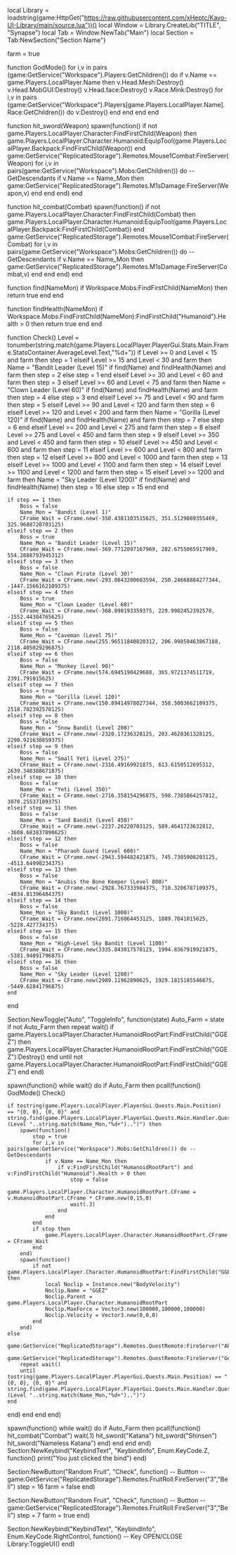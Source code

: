 local Library = loadstring(game:HttpGet("https://raw.githubusercontent.com/xHeptc/Kavo-UI-Library/main/source.lua"))()
local Window = Library.CreateLib("TITLE", "Synapse")
local Tab = Window:NewTab("Main")
local Section = Tab:NewSection("Section Name")

farm = true

function GodMode()
    for i,v in pairs (game:GetService("Workspace").Players:GetChildren()) do
        if v.Name == game.Players.LocalPlayer.Name then
            v.Head.Mesh:Destroy()
            v.Head.MobGUI:Destroy()
            v.Head.face:Destroy()
            v.Race.Mink:Destroy()
            for i,v in pairs (game:GetService("Workspace").Players[game.Players.LocalPlayer.Name].Race:GetChildren()) do
                v:Destroy()
            end
        end
    end
end

function hit_sword(Weapon)
    spawn(function()
        if not game.Players.LocalPlayer.Character:FindFirstChild(Weapon) then
            game.Players.LocalPlayer.Character.Humanoid:EquipTool(game.Players.LocalPlayer.Backpack:FindFirstChild(Weapon))
        end
        game:GetService("ReplicatedStorage").Remotes.Mouse1Combat:FireServer(Weapon)
        for i,v in pairs(game:GetService("Workspace").Mobs:GetChildren()) do -- GetDescendants
            if v.Name == Name_Mon then
                game:GetService("ReplicatedStorage").Remotes.M1sDamage:FireServer(Weapon,v)
            end
        end
    end)
end

function hit_combat(Combat)
    spawn(function()
        if not game.Players.LocalPlayer.Character:FindFirstChild(Combat) then
            game.Players.LocalPlayer.Character.Humanoid:EquipTool(game.Players.LocalPlayer.Backpack:FindFirstChild(Combat))
        end
        game:GetService("ReplicatedStorage").Remotes.Mouse1Combat:FireServer(Combat)
        for i,v in pairs(game:GetService("Workspace").Mobs:GetChildren()) do -- GetDescendants
            if v.Name == Name_Mon then
                game:GetService("ReplicatedStorage").Remotes.M1sDamage:FireServer(Combat,v)
            end
        end
    end)
end

function find(NameMon)
    if Workspace.Mobs:FindFirstChild(NameMon) then
        return true
    end
end

function findHealth(NameMon)
    if Workspace.Mobs:FindFirstChild(NameMon):FindFirstChild("Humanoid").Health > 0 then
        return true
    end
end

function Check()
    Level = tonumber(string.match(game.Players.LocalPlayer.PlayerGui.Stats.Main.Frame.StatsContainer.AverageLevel.Text,"%d+"))
    if Level >= 0 and Level < 15 and farm then
        step = 1
    elseif Level >= 15 and Level < 30 and farm then
        Name = "Bandit Leader (Level 15)"
        if find(Name) and findHealth(Name) and farm then
            step = 2
        else
            step = 1
        end
    elseif Level >= 30 and Level < 60 and farm then
        step = 3
    elseif Level >= 60 and Level < 75 and farm then
        Name = "Clown Leader (Level 60)"
        if find(Name) and findHealth(Name) and farm then
            step = 4
        else
            step = 3
        end
    elseif Level >= 75 and Level < 90 and farm then
        step = 5
    elseif Level >= 90 and Level < 120 and farm then
        step = 6
    elseif Level >= 120 and Level < 200 and farm then
        Name = "Gorilla (Level 120)"
        if find(Name) and findHealth(Name) and farm then
            step = 7
        else
            step = 6
        end
    elseif Level >= 200 and Level < 275 and farm then
        step = 8
    elseif Level >= 275 and Level < 450 and farm then
        step = 9
    elseif Level >= 350 and Level < 450 and farm then
        step = 10
    elseif Level >= 450 and Level < 600 and farm then
        step = 11
    elseif Level >= 600 and Level < 800 and farm then
        step = 12
    elseif Level >= 800 and Level < 1000 and farm then
        step = 13
    elseif Level >= 1000 and Level < 1100 and farm then
        step = 14
    elseif Level >= 1100 and Level < 1200 and farm then
        step = 15
    elseif Level >= 1200 and farm then
        Name = "Sky Leader (Level 1200)"
        if find(Name) and findHealth(Name) then
            step = 16
        else
            step = 15
        end
    end
    
    if step == 1 then
        Boss = false
        Name_Mon = "Bandit (Level 1)"
        CFrame_Wait = CFrame.new(-350.4381103515625, 351.5129089355469, 325.9688720703125)
    elseif step == 2 then
        Boss = true
        Name_Mon = "Bandit Leader (Level 15)"
        CFrame_Wait = CFrame.new(-369.7712097167969, 282.6755065917969, 554.2888793945312)
    elseif step == 3 then
        Boss = false
        Name_Mon = "Clown Pirate (Level 30)"
        CFrame_Wait = CFrame.new(-293.0843200683594, 250.24668884277344, -1447.1566162109375)
    elseif step == 4 then
        Boss = true
        Name_Mon = "Clown Leader (Level 60)"
        CFrame_Wait = CFrame.new(-368.898193359375, 229.9982452392578, -1552.44384765625)
    elseif step == 5 then
        Boss = false
        Name_Mon = "Caveman (Level 75)"
        CFrame_Wait = CFrame.new(255.96511840820312, 206.99850463867188, 2118.405029296875)
    elseif step == 6 then
        Boss = false
        Name_Mon = "Monkey (Level 90)"
        CFrame_Wait = CFrame.new(574.6945190429688, 365.9721374511719, 2391.791015625)
    elseif step == 7 then
        Boss = true
        Name_Mon = "Gorilla (Level 120)"
        CFrame_Wait = CFrame.new(150.89414978027344, 358.5003662109375, 2518.702392578125)
    elseif step == 8 then
        Boss = false
        Name_Mon = "Snow Bandit (Level 200)"
        CFrame_Wait = CFrame.new(-2320.17236328125, 283.4620361328125, 2290.921630859375)
    elseif step == 9 then
        Boss = false
        Name_Mon = "Small Yeti (Level 275)"
        CFrame_Wait = CFrame.new(-2316.49169921875, 613.6150512695312, 2639.348388671875)
    elseif step == 10 then
        Boss = false
        Name_Mon = "Yeti (Level 350)"
        CFrame_Wait = CFrame.new(-2716.358154296875, 598.7385864257812, 3070.25537109375)
    elseif step == 11 then
        Boss = false
        Name_Mon = "Sand Bandit (Level 450)"
        CFrame_Wait = CFrame.new(-2237.26220703125, 589.4641723632812, -3608.683837890625)
    elseif step == 12 then
        Boss = false
        Name_Mon = "Pharaoh Guard (Level 600)"
        CFrame_Wait = CFrame.new(-2943.594482421875, 745.7305908203125, -4513.64990234375)
    elseif step == 13 then
        Boss = false
        Name_Mon = "Anubis the Bone Keeper (Level 800)"
        CFrame_Wait = CFrame.new(-2928.767333984375, 710.3206787109375, -4834.81396484375)
    elseif step == 14 then
        Boss = false
        Name_Mon = "Sky Bandit (Level 1000)"
        CFrame_Wait = CFrame.new(2891.716064453125, 1889.7041015625, -5228.427734375)
    elseif step == 15 then
        Boss = false
        Name_Mon = "High-Level Sky Bandit (Level 1100)"
        CFrame_Wait = CFrame.new(3335.843017578125, 1994.8367919921875, -5381.94091796875)
    elseif step == 16 then
        Boss = false
        Name_Mon = "Sky Leader (Level 1200)"
        CFrame_Wait = CFrame.new(2989.11962890625, 1929.1815185546875, -5449.62841796875)
    end
end

Section:NewToggle("Auto", "ToggleInfo", function(state)
Auto_Farm = state
    if not Auto_Farm then
        repeat wait()
        if game.Players.LocalPlayer.Character.HumanoidRootPart:FindFirstChild("GGEZ") then
            game.Players.LocalPlayer.Character.HumanoidRootPart:FindFirstChild("GGEZ"):Destroy()
        end
        until not game.Players.LocalPlayer.Character.HumanoidRootPart:FindFirstChild("GGEZ")
    end
end)

spawn(function()
while wait() do
if Auto_Farm then
pcall(function()
    GodMode()
    Check()
    
    if tostring(game.Players.LocalPlayer.PlayerGui.Quests.Main.Position) == "{0, 0}, {0, 0}" and string.find(game.Players.LocalPlayer.PlayerGui.Quests.Main.Handler.QuestObject.Text,"(Level "..string.match(Name_Mon,"%d+")..")") then
        spawn(function()
            stop = true
            for i,v in pairs(game:GetService("Workspace").Mobs:GetChildren()) do -- GetDescendants
                if v.Name == Name_Mon then
                    if v:FindFirstChild("HumanoidRootPart") and v:FindFirstChild("Humanoid").Health > 0 then
                        stop = false
                        game.Players.LocalPlayer.Character.HumanoidRootPart.CFrame = v.HumanoidRootPart.CFrame * CFrame.new(0,15,0)
                        wait(.3)
                    end
                end
            end
            if stop then
                game.Players.LocalPlayer.Character.HumanoidRootPart.CFrame = CFrame_Wait
            end
        end)
        spawn(function()
            if not game.Players.LocalPlayer.Character.HumanoidRootPart:FindFirstChild("GGEZ") then
                local Noclip = Instance.new("BodyVelocity")
                Noclip.Name = "GGEZ"
                Noclip.Parent = game.Players.LocalPlayer.Character.HumanoidRootPart
                Noclip.MaxForce = Vector3.new(100000,100000,100000)
                Noclip.Velocity = Vector3.new(0,0,0)
            end
        end)
    else
        game:GetService("ReplicatedStorage").Remotes.QuestRemote:FireServer("AbandonQuest")
        game:GetService("ReplicatedStorage").Remotes.QuestRemote:FireServer("GetQuest",Name_Mon)
        repeat wait()
        until tostring(game.Players.LocalPlayer.PlayerGui.Quests.Main.Position) == "{0, 0}, {0, 0}" and string.find(game.Players.LocalPlayer.PlayerGui.Quests.Main.Handler.QuestObject.Text,"(Level "..string.match(Name_Mon,"%d+")..")")
    end
end)
end
end
end)

spawn(function()
while wait() do
if Auto_Farm then
pcall(function()
    hit_combat("Combat")
    wait(.1)
    hit_sword("Katana")
    hit_sword("Shinsen")
    hit_sword("Nameless Katana")
end)
end
end
end)
Section:NewKeybind("KeybindText", "KeybindInfo", Enum.KeyCode.Z, function()
	print("You just clicked the bind")
end)

Section:NewButton("Random Fruit", "Check", function() -- Buttton
-- game:GetService("ReplicatedStorage").Remotes.FruitRoll:FireServer("3","Beli")
step = 16
farm = false
end)

Section:NewButton("Random Fruit", "Check", function() -- Buttton
-- game:GetService("ReplicatedStorage").Remotes.FruitRoll:FireServer("3","Beli")
step = 7
farm = true
end)

Section:NewKeybind("KeybindText", "KeybindInfo", Enum.KeyCode.RightControl, function() -- Key OPEN/CLOSE
	Library:ToggleUI()
end)
